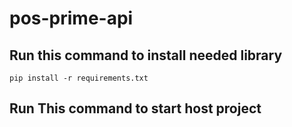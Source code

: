 # pos-prime-api

Run this command to install needed library
------------------------------------------
```
pip install -r requirements.txt
```

Run This command to start host project
--------------------------------------
